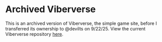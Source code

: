 
# Archived Viberverse

This is an archived version of Viberverse, the simple game site, before I transferred its ownership to @devilts on 9/22/25. View the current Viberverse repository [here](https://github.com/viberverse/viberverse.github.io).
